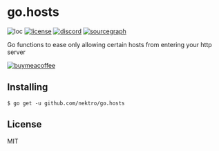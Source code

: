 # go.hosts
![loc](https://tokei.rs/b1/github/nektro/go.hosts)
[![license](https://img.shields.io/github/license/nektro/go.hosts.svg)](https://github.com/nektro/go.hosts/blob/master/LICENSE)
[![discord](https://img.shields.io/discord/551971034593755159.svg)](https://discord.gg/P6Y4zQC)
[![sourcegraph](https://sourcegraph.com/github.com/nektro/go.hosts/-/badge.svg)](https://sourcegraph.com/github.com/gorilla/sessions?badge)

Go functions to ease only allowing certain hosts from entering your http server

[![buymeacoffee](https://www.buymeacoffee.com/assets/img/custom_images/orange_img.png)](https://www.buymeacoffee.com/nektro)

## Installing
```
$ go get -u github.com/nektro/go.hosts
```

## License
MIT

